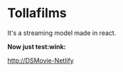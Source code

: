 # Tollafilms

<p>It's a streaming model made in react.</p>
  
  <div>
    <div>
       <b>Now just test:wink:</b>
    </div>
    <a href="https://gttollamovies.netlify.app">
      <p>http://DSMovie-Netlify</p>
    </a>
  </div>
  
</ol>
